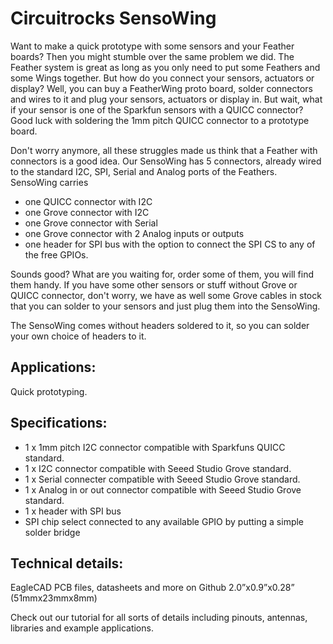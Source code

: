 # Circuitrocks SensoWing

Want to make a quick prototype with some sensors and your Feather boards? Then you might stumble over the same problem we did. 
The Feather system is great as long as you only need to put some Feathers and some Wings together. But how do you connect your sensors, actuators or display?
Well, you can buy a FeatherWing proto board, solder connectors and wires to it and plug your sensors, actuators or display in. But wait, what if your sensor is one of the Sparkfun sensors with a QUICC connector? Good luck with soldering the 1mm pitch QUICC connector to a prototype board.

Don't worry anymore, all these struggles made us think that a Feather with connectors is a good idea.
Our SensoWing has 5 connectors, already wired to the standard I2C, SPI, Serial and Analog ports of the Feathers.
SensoWing carries
- one QUICC connector with I2C
- one Grove connector with I2C
- one Grove connector with Serial
- one Grove connector with 2 Analog inputs or outputs
- one header for SPI bus with the option to connect the SPI CS to any of the free GPIOs.

Sounds good?
What are you waiting for, order some of them, you will find them handy.
If you have some other sensors or stuff without Grove or QUICC connector, don't worry, we have as well some Grove cables in stock that you can solder to your sensors and just plug them into the SensoWing.

The SensoWing comes without headers soldered to it, so you can solder your own choice of headers to it.

## Applications:
Quick prototyping.

## Specifications:
- 1 x 1mm pitch I2C connector compatible with Sparkfuns QUICC standard.
- 1 x I2C connector compatible with Seeed Studio Grove standard.
- 1 x Serial connecter compatible with Seeed Studio Grove standard.
- 1 x Analog in or out connector compatible with Seeed Studio Grove standard.
- 1 x header with SPI bus
- SPI chip select connected to any available GPIO by putting a simple solder bridge

## Technical details:
EagleCAD PCB files, datasheets and more on Github
2.0”x0.9”x0.28” (51mmx23mmx8mm)

Check out our tutorial for all sorts of details including pinouts, antennas, libraries and example applications.


